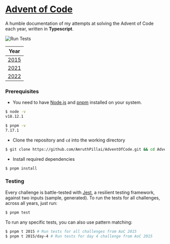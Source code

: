 # [Advent of Code](https://adventofcode.com/)

A humble documentation of my attempts at solving the Advent of Code each year, written in **Typescript**.

![Run Tests](https://github.com/AmruthPillai/AdventOfCode/actions/workflows/run-tests.yml/badge.svg)

| Year                 |
| -------------------- |
| [2015](/events/2015) |
| [2021](/events/2021) |
| [2022](/events/2022) |

### Prerequisites

- You need to have [Node.js](https://nodejs.org/en/) and [pnpm](https://pnpm.io/) installed on your system.
```sh
$ node -v
v18.12.1

$ pnpm -v
7.17.1
```

- Clone the repository and `cd` into the working directory
```sh
$ git clone https://github.com/AmruthPillai/AdventOfCode.git && cd AdventOfCode
```

- Install required dependencies
```sh
$ pnpm install
```

### Testing

Every challenge is battle-tested with [Jest](https://jestjs.io/), a resilient testing framework, against two inputs (sample, generated). To run the tests for all challenges, across all years, just run:
```sh
$ pnpm test
```

To run any specific tests, you can also use pattern matching:
```sh
$ pnpm t 2015 # Run tests for all challenges from AoC 2015
$ pnpm t 2015/day-4 # Run tests for day 4 challenge from AoC 2015
```
